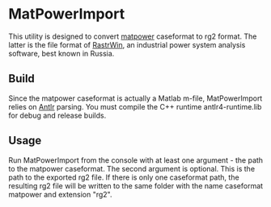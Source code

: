 # MatPowerImport

This utility is designed to convert [matpower](https://github.com/MATPOWER/matpower) caseformat to rg2 format. The latter is the file format of [RastrWin](https://rastwin.ru), an industrial power system analysis software, best known in Russia.

## Build

Since the matpower caseformat is actually a Matlab m-file, MatPowerImport relies on [Antlr](https://github.com/antlr/antlr4) parsing. You must compile the C++ runtime antlr4-runtime.lib for debug and release builds.

## Usage

Run MatPowerImport from the console with at least one argument - the path to the matpower caseformat. The second argument is optional. This is the path to the exported rg2 file. If there is only one caseformat path, the resulting rg2 file will be written to the same folder with the name caseformat matpower and extension "rg2".
